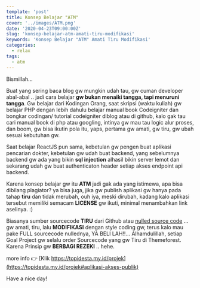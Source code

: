 ```yaml
---
template: 'post'
title: Konsep Belajar "ATM"
cover: '../images/ATM.png'
date: '2020-04-23T09:00:00Z'
slug: 'konsep-belajar-atm-amati-tiru-modifikasi'
keywords: 'Konsep Belajar "ATM" Amati Tiru Modifikasi'
categories:
  - relax
tags:
  - atm
---
```


Bismillah...

Buat yang sering baca blog gw mungkin udah tau, gw cuman developer abal-abal .. jadi cara belajar **gw bukan menaiki tangga, tapi menuruni tangga**.  Gw belajar dari Kodingan Orang, saat skripsi (waktu kuliah) gw belajar PHP dengan lebih dahulu belajar manual book Codeigniter dan bongkar codingan/ tutorial codeigniter diblog atau di github, kalo gak tau cari manual book di php atau googling, intinya gw mau tau logic alur proses, dan boom, gw bisa ikutin pola itu, yaps, pertama gw amati, gw tiru, gw ubah sesuai kebutuhan gw.

Saat belajar ReactJS pun sama, kebetulan gw pengen buat aplikasi pencarian dokter, kebetulan gw udah buat backend, yang sebelumnya backend gw ada yang bikin **sql injection** alhasil bikin server lemot dan sekarang udah gw buat authenticaton header setiap akses endpoint api backend. 

Karena konsep belajar gw itu **ATM** jadi gak ada yang istimewa, apa bisa dibilang plagiator? ya bisa juga, jika gw publish aplikasi gw hanya pada tahap **tiru** dan tidak merubah, ouh iya, meski dirubah, kadang kalo aplikasi tersebut memiliki semacam **LICENSE** gw ikuti, minimal menambahkan link aselinya. :) 

Biasanya sumber sourcecode **TIRU** dari Github atau [nulled source code](https://topidesta.my.id/daftar-website-penyedia-script-nulled/) ... gw amati, tiru, lalu **MODIFIKASI** dengan style coding gw, terus kalo mau pake FULL sourcecode nullednya, YA BELI LAH!!... Alhamdulillah, setiap Goal Project gw selalu order Sourcecode yang gw Tiru di Themeforest. Karena Prinsip gw **BERBAGI REZEKI** .. hehe.

more info 👉 [Klik https://topidesta.my.id/projek](https://topidesta.my.id/projek#aplikasi-akses-publik)

Have a nice day!
